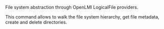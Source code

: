 File system abstraction through OpenLMI LogicalFile providers.

This command allows to walk the file system hierarchy, get file
metadata, create and delete directories.
